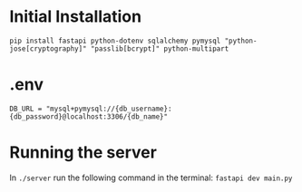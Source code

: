# Initial Installation
```pip install fastapi python-dotenv sqlalchemy pymysql "python-jose[cryptography]" "passlib[bcrypt]" python-multipart```

# .env
```DB_URL = "mysql+pymysql://{db_username}:{db_password}@localhost:3306/{db_name}"```

# Running the server
In ```./server``` run the following command in the terminal:
```fastapi dev main.py```